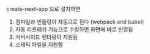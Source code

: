 create-next-app 으로 설치하면

1. 컴파일과 번들링이 자동으로 된다 (webpack and babel)
2. 자동 리프레쉬 기능으로 수정하면 화면에 바로 반영됨
3. 서버사이드 랜더링이 지원됨
4. 스테틱 파일을 지원함
